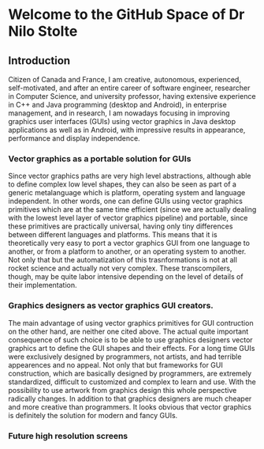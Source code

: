 # Welcome to the GitHub Space of Dr Nilo Stolte
## Introduction
Citizen of Canada and France, I am creative, autonomous, experienced, self-motivated, and after an entire career of software engineer, researcher in Computer Science, and university professor, having extensive experience in C++ and Java programming (desktop and Android), in enterprise management, and in research, I am nowadays focusing in improving graphics user interfaces (GUIs) using vector graphics in Java desktop applications as well as in Android, with impressive results in appearance, performance and display independence.
### Vector graphics as a portable solution for GUIs
Since vector graphics paths are very high level abstractions, although able to define complex low level shapes, they can also be seen as part of a generic metalanguage which is platform, operating system and language independent. In other words, one can define GUIs using vector graphics primitives which are at the same time efficient (since we are actually dealing with the lowest level layer of vector graphics pipeline) and portable, since these primitives are practically universal, having only tiny differences between different languages and platforms. 
This means that it is theoretically very easy to port a vector graphics GUI from one language to another, or from a platform to another, or an operating system to another. Not only that but the automatization of this trasnformations is not at all rocket science and actually not very complex. These transcompilers, though, may be quite labor intensive depending on the level of details of their implementation.
### Graphics designers as vector graphics GUI creators.
The main advantage of using vector graphics primitives for GUI contruction on the other hand, are neither one cited above. The actual quite important consequence of such choice is to be able to use graphics designers vector graphics art to define the GUI shapes and their effects. For a long time GUIs were exclusively designed by programmers, not artists, and had terrible appearences and no appeal. Not only that but frameworks for GUI construction, which are basically designed by programmers, are extremely standardized, difficult to customized and complex to learn and use. With the possibility to use artwork from graphics design this whole perspective radically changes. 
In addition to that graphics designers are much cheaper and more creative than programmers. It looks obvious that vector graphics is definitely the solution for modern and fancy GUIs.
### Future high resolution screens



